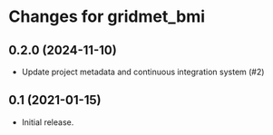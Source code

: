 # Changes for gridmet_bmi

## 0.2.0 (2024-11-10)

- Update project metadata and continuous integration system (#2)


## 0.1 (2021-01-15)

- Initial release.
